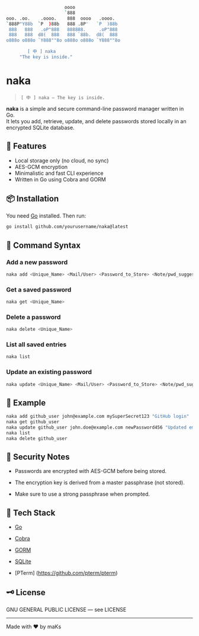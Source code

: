 ```sh
                      oooo                  
                      `888                  
ooo. .oo.    .oooo.    888  oooo   .oooo.   
`888P"Y88b  `P  )88b   888 .8P'   `P  )88b  
 888   888   .oP"888   888888.     .oP"888  
 888   888  d8(  888   888 `88b.  d8(  888  
o888o o888o `Y888""8o o888o o888o `Y888""8o 
                                            
        [ 中 ] naka
     "The key is inside."
```
# naka
> `[ 中 ] naka — The key is inside.`

**naka** is a simple and secure command-line password manager written in Go.  
It lets you add, retrieve, update, and delete passwords stored locally in an encrypted SQLite database.

## 🚀 Features
- Local storage only (no cloud, no sync)
- AES-GCM encryption
- Minimalistic and fast CLI experience
- Written in Go using Cobra and GORM

## 📦 Installation

You need [Go](https://golang.org/dl/) installed. Then run:

```bash
go install github.com/yourusername/naka@latest
````

## 🧪 Command Syntax

### Add a new password

```bash
naka add <Unique_Name> <Mail/User> <Password_to_Store> <Note/pwd_suggestion>
```

### Get a saved password

```bash
naka get <Unique_Name>
```

### Delete a password

```bash
naka delete <Unique_Name>
```

### List all saved entries

```bash
naka list
```

### Update an existing password

```bash
naka update <Unique_Name> <Mail/User> <Password_to_Store> <Note/pwd_suggestion>
```

## 📌 Example

```bash
naka add github_user john@example.com mySuperSecret123 "GitHub login"
naka get github_user
naka update github_user john.doe@example.com newPassword456 "Updated email"
naka list
naka delete github_user
```

## 🔐 Security Notes

- Passwords are encrypted with AES-GCM before being stored.
    
- The encryption key is derived from a master passphrase (not stored).
    
- Make sure to use a strong passphrase when prompted.
    

## 🧱 Tech Stack

- [Go](https://golang.org/)
    
- [Cobra](https://github.com/spf13/cobra)
    
- [GORM](https://gorm.io/)
    
- [SQLite](https://www.sqlite.org/index.html)

- [PTerm] (https://github.com/pterm/pterm)
    

## 🗝️ License

GNU GENERAL PUBLIC LICENSE — see LICENSE

---

Made with ❤️ by maKs 